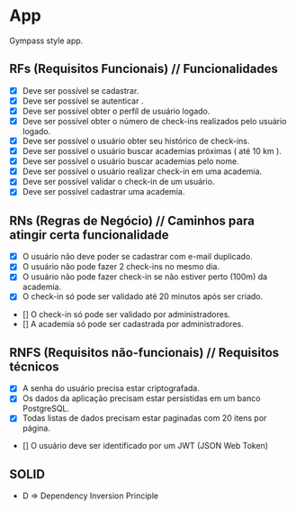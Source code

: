 # App

Gympass style app.

## RFs (Requisitos Funcionais) // Funcionalidades

- [x] Deve ser possível se cadastrar.
- [x] Deve ser possível se autenticar .
- [x] Deve ser possível obter o perfíl de usuário logado.
- [x] Deve ser possível obter o número de check-ins realizados pelo usuário logado.
- [x] Deve ser possível o usuário obter seu histórico de check-ins.
- [x] Deve ser possível o usuário buscar academias próximas ( até 10 km ).
- [x] Deve ser possível o usuário buscar academias pelo nome.
- [x] Deve ser possível o usuário realizar check-in em uma academia.
- [x] Deve ser possível validar o check-in de um usuário.
- [x] Deve ser possível cadastrar uma academia.

## RNs (Regras de Negócio) // Caminhos para atingir certa funcionalidade

- [x] O usuário não deve poder se cadastrar com e-mail duplicado.
- [x] O usuário não pode fazer 2 check-ins no mesmo dia.
- [x] O usuário não pode fazer check-in se não estiver perto (100m) da academia.
- [x] O check-in só pode ser validado até 20 minutos após ser criado.
- [] O check-in só pode ser validado por administradores.
- [] A academia só pode ser cadastrada por administradores.

## RNFS (Requisitos não-funcionais) // Requisitos técnicos

- [x] A senha do usuário precisa estar criptografada.
- [x] Os dados da aplicação precisam estar persistidas em um banco PostgreSQL.
- [x] Todas listas de dados precisam estar paginadas com 20 itens por página.
- [] O usuário deve ser identificado por um JWT (JSON Web Token)

## SOLID

- D => Dependency Inversion Principle
